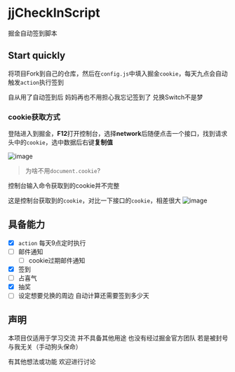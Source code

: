 # jjCheckInScript
掘金自动签到脚本

## Start quickly
将项目Fork到自己的仓库，然后在`config.js`中填入掘金`cookie`，每天九点会自动触发`action`执行签到

自从用了自动签到后  妈妈再也不用担心我忘记签到了   兑换Switch不是梦

### cookie获取方式
登陆进入到掘金，**F12**打开控制台，选择**network**后随便点击一个接口，找到请求头中的`cookie`，选中数据后右键**复制值**

![image](https://user-images.githubusercontent.com/46524158/148544112-d965ec3a-2b07-4b2d-a2f4-db42e56bacb7.png)

> 为啥不用`document.cookie`? 


 控制台输入命令获取到的cookie并不完整
 
 这是控制台获取到的`cookie`，对比一下接口的`cookie`，相差很大
 ![image](https://user-images.githubusercontent.com/46524158/148544544-f1c29caf-389c-43b0-bd80-45c64b107a73.png)



## 具备能力
- [x] `action` 每天9点定时执行
- [ ] 邮件通知
  - [ ] cookie过期邮件通知
- [x] 签到
- [ ] 占喜气
- [x] 抽奖
- [ ] 设定想要兑换的周边 自动计算还需要签到多少天

## 声明
本项目仅适用于学习交流  并不具备其他用途  也没有经过掘金官方团队  若是被封号  与我无关（手动狗头保命）

有其他想法或功能 欢迎进行讨论 
